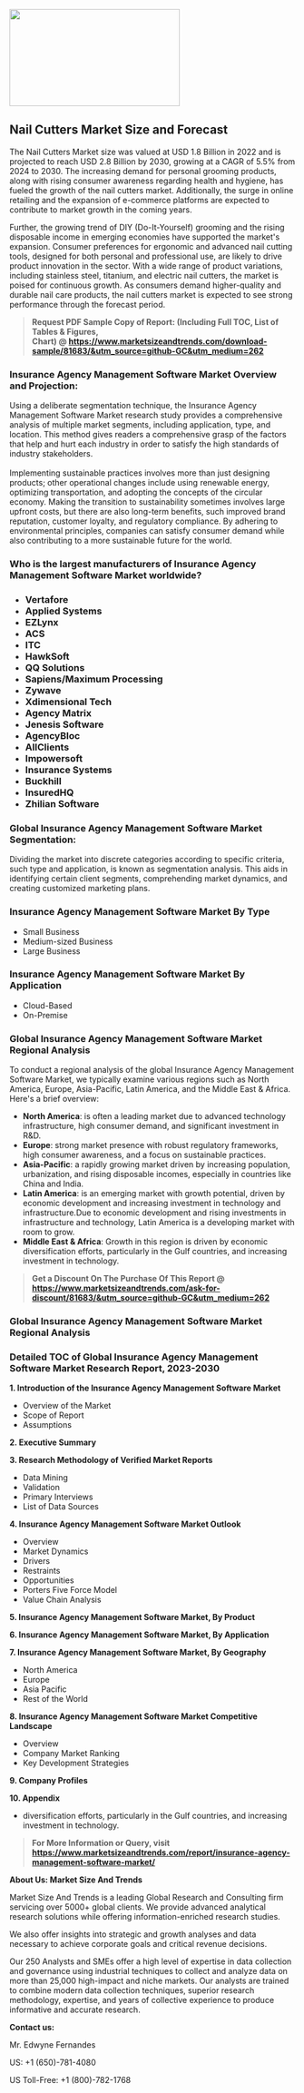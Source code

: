 <p><img class="alignnone size-medium wp-image-20088" src="https://ffe5etoiles.com/wp-content/uploads/2024/12/MST1-300x171.png" alt="" width="300" height="171" /></p><h2>Nail Cutters Market Size and Forecast</h2><p>The Nail Cutters Market size was valued at USD 1.8 Billion in 2022 and is projected to reach USD 2.8 Billion by 2030, growing at a CAGR of 5.5% from 2024 to 2030. The increasing demand for personal grooming products, along with rising consumer awareness regarding health and hygiene, has fueled the growth of the nail cutters market. Additionally, the surge in online retailing and the expansion of e-commerce platforms are expected to contribute to market growth in the coming years.</p><p>Further, the growing trend of DIY (Do-It-Yourself) grooming and the rising disposable income in emerging economies have supported the market's expansion. Consumer preferences for ergonomic and advanced nail cutting tools, designed for both personal and professional use, are likely to drive product innovation in the sector. With a wide range of product variations, including stainless steel, titanium, and electric nail cutters, the market is poised for continuous growth. As consumers demand higher-quality and durable nail care products, the nail cutters market is expected to see strong performance through the forecast period.</p></p><blockquote id="" class=""><strong>Request PDF Sample Copy of Report: (Including Full TOC, List of Tables &amp; Figures, Chart)&nbsp;@&nbsp;<strong><a href="https://www.marketsizeandtrends.com/download-sample/81683/&utm_source=github-GC&utm_medium=262" target="_blank">https://www.marketsizeandtrends.com/download-sample/81683/&utm_source=github-GC&utm_medium=262</a></strong></strong></blockquote><h3 id="" class="">Insurance Agency Management Software Market&nbsp;Overview and Projection:</h3><p id="" class="">Using a deliberate segmentation technique, the Insurance Agency Management Software Market research study provides a comprehensive analysis of multiple market segments, including application, type, and location. This method gives readers a comprehensive grasp of the factors that help and hurt each industry in order to satisfy the high standards of industry stakeholders. <br /> <br />Implementing sustainable practices involves more than just designing products; other operational changes include using renewable energy, optimizing transportation, and adopting the concepts of the circular economy. Making the transition to sustainability sometimes involves large upfront costs, but there are also long-term benefits, such improved brand reputation, customer loyalty, and regulatory compliance. By adhering to environmental principles, companies can satisfy consumer demand while also contributing to a more sustainable future for the world.</p><h3 id="" class="">Who is the largest manufacturers of&nbsp;Insurance Agency Management Software Market worldwide?</h3><h3 class=""><p><ul><li>Vertafore </li><li> Applied Systems </li><li> EZLynx </li><li> ACS </li><li> ITC </li><li> HawkSoft </li><li> QQ Solutions </li><li> Sapiens/Maximum Processing </li><li> Zywave </li><li> Xdimensional Tech </li><li> Agency Matrix </li><li> Jenesis Software </li><li> AgencyBloc </li><li> AllClients </li><li> Impowersoft </li><li> Insurance Systems </li><li> Buckhill </li><li> InsuredHQ </li><li> Zhilian Software</li></ul></p></h3><h3 id="" class="">Global&nbsp;Insurance Agency Management Software Market Segmentation:</h3><p id="" class="">Dividing the market into discrete categories according to specific criteria, such type and application, is known as segmentation analysis. This aids in identifying certain client segments, comprehending market dynamics, and creating customized marketing plans.</p><h3 id="" class="">Insurance Agency Management Software Market&nbsp;By Type</h3><p><p><ul><li>Small Business </li><li> Medium-sized Business </li><li> Large Business</p></li></ul></p></p><h3 id="" class="">Insurance Agency Management Software Market&nbsp;By Application</h3><p class=""><p><ul><li>Cloud-Based </li><li> On-Premise</li></ul></p></p><h3 id="" class="">Global Insurance Agency Management Software Market Regional Analysis</h3><p id="" class="">To conduct a regional analysis of the global Insurance Agency Management Software Market, we typically examine various regions such as North America, Europe, Asia-Pacific, Latin America, and the Middle East &amp; Africa. Here's a brief overview:</p><ul><li><strong>North America</strong>: is often a leading market due to advanced technology infrastructure, high consumer demand, and significant investment in R&amp;D.</li><li><strong>Europe</strong>: strong market presence with robust regulatory frameworks, high consumer awareness, and a focus on sustainable practices.</li><li><strong>Asia-Pacific</strong>: a rapidly growing market driven by increasing population, urbanization, and rising disposable incomes, especially in countries like China and India.</li><li><strong>Latin America</strong>: is an emerging market with growth potential, driven by economic development and increasing investment in technology and infrastructure.Due to economic development and rising investments in infrastructure and technology, Latin America is a developing market with room to grow.</li><li><strong>Middle East &amp; Africa</strong>: Growth in this region is driven by economic diversification efforts, particularly in the Gulf countries, and increasing investment in technology.</li></ul><blockquote id="" class=""><strong>Get a Discount On The Purchase Of This Report @ <strong><a href="https://www.marketsizeandtrends.com/ask-for-discount/81683/&utm_source=github-GC&utm_medium=262" target="_blank">https://www.marketsizeandtrends.com/ask-for-discount/81683/&utm_source=github-GC&utm_medium=262</a></strong></strong></blockquote><h3 id="" class="">Global Insurance Agency Management Software Market Regional Analysis</h3><h3 id="" class="">Detailed TOC of Global Insurance Agency Management Software Market Research Report, 2023-2030</h3><p id="" class=""><strong>1. Introduction of the Insurance Agency Management Software Market</strong></p><ul><li>Overview of the Market</li><li>Scope of Report</li><li>Assumptions</li></ul><p id="" class=""><strong>2. Executive Summary</strong></p><p id="" class=""><strong>3. Research Methodology of Verified Market Reports</strong></p><ul><li>Data Mining</li><li>Validation</li><li>Primary Interviews</li><li>List of Data Sources</li></ul><p id="" class=""><strong>4. Insurance Agency Management Software Market Outlook</strong></p><ul><li>Overview</li><li>Market Dynamics</li><li>Drivers</li><li>Restraints</li><li>Opportunities</li><li>Porters Five Force Model</li><li>Value Chain Analysis</li></ul><p id="" class=""><strong>5. Insurance Agency Management Software Market, By Product</strong></p><p id="" class=""><strong>6. Insurance Agency Management Software Market, By Application</strong></p><p id="" class=""><strong>7. Insurance Agency Management Software Market, By Geography</strong></p><ul><li>North America</li><li>Europe</li><li>Asia Pacific</li><li>Rest of the World</li></ul><p id="" class=""><strong>8. Insurance Agency Management Software Market Competitive Landscape</strong></p><ul><li>Overview</li><li>Company Market Ranking</li><li>Key Development Strategies</li></ul><p id="" class=""><strong>9. Company Profiles</strong></p><p id="" class=""><strong>10. Appendix</strong></p><ul><li>diversification efforts, particularly in the Gulf countries, and increasing investment in technology.</li></ul><blockquote id="" class=""><strong>For More Information or Query, visit <strong><strong><a href="https://www.marketsizeandtrends.com/report/insurance-agency-management-software-market/" target="_blank">https://www.marketsizeandtrends.com/report/insurance-agency-management-software-market/</a></strong></strong></strong></blockquote><p id="" class=""><strong>About Us: Market Size And Trends</strong></p><p id="" class="">Market Size And Trends is a leading Global Research and Consulting firm servicing over 5000+ global clients. We provide advanced analytical research solutions while offering information-enriched research studies.</p><p id="" class="">We also offer insights into strategic and growth analyses and data necessary to achieve corporate goals and critical revenue decisions.</p><p id="" class="">Our 250 Analysts and SMEs offer a high level of expertise in data collection and governance using industrial techniques to collect and analyze data on more than 25,000 high-impact and niche markets. Our analysts are trained to combine modern data collection techniques, superior research methodology, expertise, and years of collective experience to produce informative and accurate research.</p><p id="" class=""><strong>Contact us:</strong></p><p id="" class="">Mr. Edwyne Fernandes</p><p id="" class="">US: +1 (650)-781-4080</p><p id="" class="">US Toll-Free: +1 (800)-782-1768</p>
